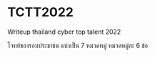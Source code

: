 # TCTT2022
Writeup thailand cyber top talent 2022

โจทย์ของรอบประชาชน
แบ่งเป็น 7 หมวดหมู่
หมวดหมู่ละ 6 ข้อ
